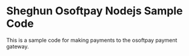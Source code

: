 # Sheghun Osoftpay Nodejs Sample Code

This is a sample code for making payments to the osoftpay payment gateway.